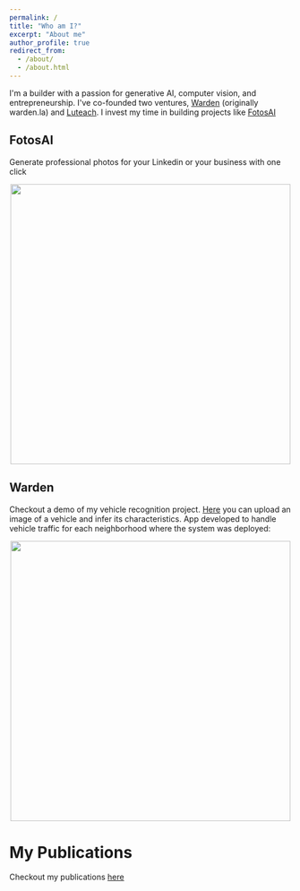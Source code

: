 ```yaml
---
permalink: /
title: "Who am I?"
excerpt: "About me"
author_profile: true
redirect_from: 
  - /about/
  - /about.html
---
```


I'm a builder with a passion for generative AI, computer vision, and entrepreneurship. I've co-founded two ventures, [Warden](http://wardentec.com) (originally warden.la) and [Luteach](https://luteach.com). I invest my time in building projects like [FotosAI](https://app.fotosai.xyz)

## FotosAI
Generate professional photos for your Linkedin or your business with one click
<p align="center">
  <img src="https://amaruescalante.io/files/fotosai/landing.png" width="500">
</p>


## Warden
Checkout a demo of my vehicle recognition project. [Here](https://vehicle-recognition-demo.vercel.app) you can upload an image of a vehicle and infer its characteristics.
App developed to handle vehicle traffic for each neighborhood where the system was deployed:
<!-- ![App Demo](https://amaruescalante.io/files/vehicle-recognition/system-app-demo.gif) -->

<p align="center">
  <img src="https://amaruescalante.io/files/vehicle-recognition/system-app-demo.gif" width="500">
</p>

# My Publications
Checkout my publications [here](https://amaruescalante.io/publications/)